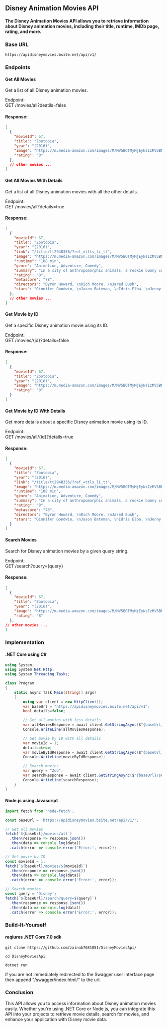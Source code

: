 ## Disney Animation Movies API
#### The Disney Animation Movies API allows you to retrieve information about Disney animation movies, including their title, runtime, IMDb page, rating, and more. 

### Base URL
``` https://apidisneymovies.bsite.net/api/v1/ ```


### Endpoints

#### Get All Movies 
Get a list of all Disney animation movies.

Endpoint: \
GET /movies/all?deatils=false

#### Response:
```json 
[
  {
    "movieId": 67,
    "title": "Zootopia",
    "year": "(2016)",
    "image": "https://m.media-amazon.com/images/M/MV5BOTMyMjEyNzIzMV5BMl5BanBnXkFtZTgwNzIyNjU0NzE@._V1_FMjpg_UX1000_.jpg",
    "rating": "8"
  },
  // other movies ...
]
```
#### Get All Movies With Details
Get a list of all Disney animation movies with all the other details.

Endpoint:\
GET /movies/all?details=true

#### Response:
```json 
[
  {
    "movieId": 67,
    "title": "Zootopia",
    "year": "(2016)",
    "link": "/title/tt2948356/?ref_=ttls_li_tt",
    "image": "https://m.media-amazon.com/images/M/MV5BOTMyMjEyNzIzMV5BMl5BanBnXkFtZTgwNzIyNjU0NzE@._V1_FMjpg_UX1000_.jpg",
    "runtime": "108 min",
    "genre": "Animation, Adventure, Comedy",
    "summary": "In a city of anthropomorphic animals, a rookie bunny cop and a cynical con artist fox must work together to uncover a conspiracy.",
    "rating": "8",
    "metascore": "78",
    "directors": "Byron Howard, \nRich Moore, \nJared Bush",
    "stars": "Ginnifer Goodwin, \nJason Bateman, \nIdris Elba, \nJenny Slate"
  },
  // other movies ...
]
```
#### Get Movie by ID
Get a specific Disney animation movie using its ID.

Endpoint:\
GET /movies/{id}?details=false

#### Response:
```json 
[
  {
    "movieId": 67,
    "title": "Zootopia",
    "year": "(2016)",
    "image": "https://m.media-amazon.com/images/M/MV5BOTMyMjEyNzIzMV5BMl5BanBnXkFtZTgwNzIyNjU0NzE@._V1_FMjpg_UX1000_.jpg",
    "rating": "8"
  }
]
```
#### Get Movie by ID With Details
Get more details about a specific Disney animation movie using its ID.

Endpoint:\
GET /movies/all/{id}?details=true

#### Response:
```json 
[
  {
    "movieId": 67,
    "title": "Zootopia",
    "year": "(2016)",
    "link": "/title/tt2948356/?ref_=ttls_li_tt",
    "image": "https://m.media-amazon.com/images/M/MV5BOTMyMjEyNzIzMV5BMl5BanBnXkFtZTgwNzIyNjU0NzE@._V1_FMjpg_UX1000_.jpg",
    "runtime": "108 min",
    "genre": "Animation, Adventure, Comedy",
    "summary": "In a city of anthropomorphic animals, a rookie bunny cop and a cynical con artist fox must work together to uncover a conspiracy.",
    "rating": "8",
    "metascore": "78",
    "directors": "Byron Howard, \nRich Moore, \nJared Bush",
    "stars": "Ginnifer Goodwin, \nJason Bateman, \nIdris Elba, \nJenny Slate"
  }
]
```
#### Search Movies
Search for Disney animation movies by a given query string.

Endpoint:\
GET /search?query={query}

#### Response:
```json 
[
  {
    "movieId": 67,
    "title": "Zootopia",
    "year": "(2016)",
    "image": "https://m.media-amazon.com/images/M/MV5BOTMyMjEyNzIzMV5BMl5BanBnXkFtZTgwNzIyNjU0NzE@._V1_FMjpg_UX1000_.jpg",
    "rating": "8"
  },
// other movies ...
]
```
### Implementation
#### .NET Core using C#
``` csharp
using System;
using System.Net.Http;
using System.Threading.Tasks;

class Program
{
    static async Task Main(string[] args)
    {
        using var client = new HttpClient();
        var baseUrl = "https://apidisneymovies.bsite.net/api/v1";
        bool details=false;

        // Get all movies with less details
        var allMoviesResponse = await client.GetStringAsync($"{baseUrl}/movies/all?details={details}");
        Console.WriteLine(allMoviesResponse);

        // Get movie by ID with all details
        var movieId = 1;
        details=true;
        var movieByIdResponse = await client.GetStringAsync($"{baseUrl}/movies/{movieId}?deatils={details}");
        Console.WriteLine(movieByIdResponse);

        // Search movies
        var query = "Zoo";
        var searchResponse = await client.GetStringAsync($"{baseUrl}/search?query={query}");
        Console.WriteLine(searchResponse);
    }
}
```
#### Node.js using Javascript
```javascript 
import fetch from 'node-fetch';

const baseUrl = 'https://apidisneymovies.bsite.net/api/v1/';

// Get all movies
fetch(`${baseUrl}/movies/all`)
  .then(response => response.json())
  .then(data => console.log(data))
  .catch(error => console.error('Error:', error));

// Get movie by ID
const movieId = 1;
fetch(`${baseUrl}/movies/${movieId}`)
  .then(response => response.json())
  .then(data => console.log(data))
  .catch(error => console.error('Error:', error));

// Search movies
const query = 'Disney';
fetch(`${baseUrl}/search?query=${query}`)
  .then(response => response.json())
  .then(data => console.log(data))
  .catch(error => console.error('Error:', error));
```

### Build-It-Yourself
#### reqiures .NET Core 7.0 sdk
```
git clone https://github.com/zainab7681051/DisneyMoviesApi/
```
```
cd DisneyMoviesApi
```
```
dotnet run
```
if you are not immediately redirected to the Swagger user interface page then append "/swagger/index.html/" to the url.

### Conclusion
This API allows you to access information about Disney animation movies easily. Whether you're using .NET Core or Node.js, you can integrate this API into your projects to retrieve movie details, search for movies, and enhance your application with Disney movie data.
